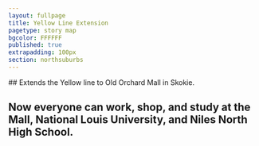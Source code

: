 ```yaml
---
layout: fullpage
title: Yellow Line Extension
pagetype: story map
bgcolor: FFFFFF
published: true
extrapadding: 100px
section: northsuburbs
---
```

<div class="mapstage"></div>
## Extends the Yellow line to Old Orchard Mall in Skokie.

## Now everyone can work, shop, and study at **the Mall**, **National Louis University**, and **Niles North High School**.

